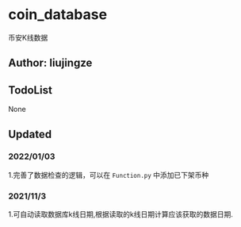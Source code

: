 # coin_database

币安K线数据

## Author: liujingze


## TodoList

None


## Updated


### 2022/01/03

1.完善了数据检查的逻辑，可以在 `Function.py` 中添加已下架币种

### 2021/11/3

1.可自动读取数据库k线日期,根据读取的k线日期计算应该获取的数据日期. 
